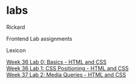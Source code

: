 # labs
Rickard

Frontend Lab assignments

Lexicon

<a href="https://leck-lex.github.io/labs/00_week36_basics_html_css">Week 36 Lab 0: Basics - HTML and CSS<a>
<br/>
<a href="https://leck-lex.github.io/labs/01_week36_css_positioning/">Week 36 Lab 1: CSS Positioning - HTML and CSS<a>
<br/>
<a href="https://leck-lex.github.io/labs/02_week37_media_queries/">Week 37 Lab 2: Media Queries - HTML and CSS<a>
